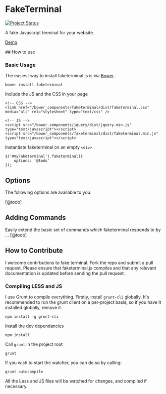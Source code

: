 # FakeTerminal

[![Project Status](https://stillmaintained.com/hellopablo/faketerminal.png)](https://stillmaintained.com/hellopablo/faketerminal)

A fake Javascript terminal for your website.

[Demo](http://hellopablo.github.io/faketerminal/)


## How to use

### Basic Usage

The easiest way to install faketerminal.js is via [Bower](http://bower.io).

    bower install faketerminal

Include the JS and the CSS in your page

    <!-- CSS -->
    <link href="/bower_components/faketerminal/dist/faketerminal.css" media="all" rel="stylesheet" type="text/css" />

    <!-- JS -->
    <script src="/bower_components/jquery/dist/jquery.min.js" type="text/javascript"></script>
    <script src="/bower_components/faketerminal/dist/faketerminal.min.js" type="text/javascript"></script>

Instantiate faketerminal on an empty `<div>`

    $('#myFaketerminal').faketerminal({
        options: '@todo'
    });


## Options

The following options are available to you:

[@todo]


## Adding Commands

Easily extend the basic set of commands which faketerminal responds to by ... [@todo]


## How to Contribute

I welcome contirbutions to fake terminal. Fork the repo and submit a pull request. Please ensure that faketerminal.js
compiles and that any relevant documentation is updated before sending the pull request.

### Compiling LESS and JS

I use Grunt to compile everything. Firstly, install `grunt-cli` globally. It's recommended to run the grunt client on a
per-project basis, so if you have it installed globally, remove it.

    npm install -g grunt-cli

Install the dev dependancies

    npm install

Call `grunt` in the project root

    grunt

If you wish to start the watcher, you can do so by calling:

    grunt autocompile

All the Less and JS files will be watched for changes, and compiled if necessary.